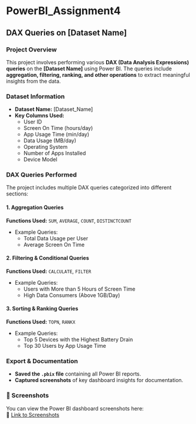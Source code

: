 # **PowerBI_Assignment4**  
## **DAX Queries on [Dataset Name]**  

### **Project Overview**  
This project involves performing various **DAX (Data Analysis Expressions) queries** on the **[Dataset Name]** using Power BI. The queries include **aggregation, filtering, ranking, and other operations** to extract meaningful insights from the data.  

### **Dataset Information**  
- **Dataset Name:** [Dataset_Name]  
- **Key Columns Used:**  
  - User ID  
  - Screen On Time (hours/day)  
  - App Usage Time (min/day)  
  - Data Usage (MB/day)  
  - Operating System  
  - Number of Apps Installed  
  - Device Model  

### **DAX Queries Performed**  
The project includes multiple DAX queries categorized into different sections:  

#### **1. Aggregation Queries**  
**Functions Used:** `SUM`, `AVERAGE`, `COUNT`, `DISTINCTCOUNT`  
- Example Queries:  
  - Total Data Usage per User  
  - Average Screen On Time  

#### **2. Filtering & Conditional Queries**  
**Functions Used:** `CALCULATE`, `FILTER`  
- Example Queries:  
  - Users with More than 5 Hours of Screen Time  
  - High Data Consumers (Above 1GB/Day)  

#### **3. Sorting & Ranking Queries**  
**Functions Used:** `TOPN`, `RANKX`  
- Example Queries:  
  - Top 5 Devices with the Highest Battery Drain  
  - Top 30 Users by App Usage Time  

### **Export & Documentation**  
- **Saved the `.pbix` file** containing all Power BI reports.  
- **Captured screenshots** of key dashboard insights for documentation.  

### **📸 Screenshots**  
You can view the Power BI dashboard screenshots here:  
📎 [Link to Screenshots](https://drive.google.com/drive/folders/1TaIy1ZHXpWsS_Dsz97DuArwMII8sEpaO?usp=drive_link)  
